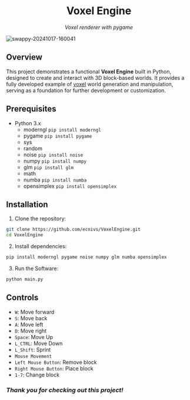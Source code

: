 <h1 align="center">Voxel Engine</h1>
<p align="center"><em>Voxel renderer with pygame</em></p>

![swappy-20241017-160041](https://github.com/user-attachments/assets/85268e26-e9ef-4946-9bf0-47c21ab15bb0)

## Overview
This project demonstrates a functional **Voxel Engine** built in Python, designed to create and interact with 3D block-based worlds. It provides a fully developed example of [voxel](https://en.wikipedia.org/wiki/Voxel) world generation and manipulation, serving as a foundation for further development or customization.

## Prerequisites
* Python 3.x
  * moderngl `pip install moderngl`
  * pygame `pip install pygame`
  * sys
  * random
  * noise `pip install noise`
  * numpy `pip install numpy`
  * glm `pip install glm`
  * math
  * numba `pip install numba`
  * opensimplex `pip install opensimplex`

## Installation
1. Clone the repository:
```bash
git clone https://github.com/ecnivs/VoxelEngine.git
cd VoxelEngine
```
2. Install dependencies:
```bash
pip install moderngl pygame noise numpy glm numba opensimplex
```
3. Run the Software:
```bash
python main.py
```

## Controls
* `W`: Move forward
* `S`: Move back
* `A`: Move left
* `D`: Move right
* `Space`: Move Up
* `L_CTRL`: Move Down
* `L_Shift`: Sprint
* `Mouse Movement`
* `Left Mouse Button`: Remove block
* `Right Mouse Button`: Place block
* `1-7`: Change block


### *Thank you for checking out this project!*
